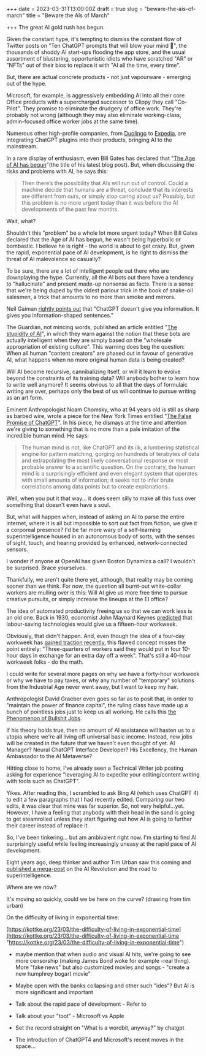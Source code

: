 +++
date = 2023-03-31T13:00:00Z
draft = true
slug = "beware-the-ais-of-march"
title = "Beware the AIs of March"

+++
The great AI gold rush has begun.

Given the constant hype, it's tempting to dismiss the constant flow of Twitter posts on "Ten ChatGPT prompts that will blow your mind 🤯", the thousands of shoddy AI start-ups flooding the app store, and the usual assortment of blustering, opportunistic idiots who have scratched "AR" or "NFTs" out of their bios to replace it with "AI all the time, every time".

But, there are actual concrete products - not just vapourware - emerging out of the hype.

Microsoft, for example, is aggressively embedding AI into all their core Office products with a supercharged successor to Clippy they call "Co-Pilot". They promise to eliminate the drudgery of office work. They're probably not wrong (although they may also eliminate working-class, admin-focused office worker jobs at the same time).

Numerous other high-profile companies, from [Duolingo](https://blog.duolingo.com/duolingo-max/) to [Expedia](https://mashable.com/article/expedia-kayak-openai-chatgpt-plugins), are integrating ChatGPT plugins into their products, bringing AI to the mainstream.

In a rare display of enthusiasm, even Bill Gates has declared that "[The Age of AI has begun](https://www.gatesnotes.com/The-Age-of-AI-Has-Begun)"(the title of his latest blog post). But, when discussing the risks and problems with AI, he says this:

> Then there’s the possibility that AIs will run out of control. Could a machine decide that humans are a threat, conclude that its interests are different from ours, or simply stop caring about us? Possibly, but this problem is no more urgent today than it was before the AI developments of the past few months.

Wait, what?

<!--more-->

Shouldn't this "problem" be a whole lot more urgent today? When Bill Gates declared that the Age of AI has begun, he wasn't being hyperbolic or bombastic. I believe he is right - the world is about to get crazy. But, given the rapid, exponential pace of AI development, is he right to dismiss the threat of AI malevolence so casually?

To be sure, there are a lot of intelligent people out there who are downplaying the hype. Currently, all the AI bots out there have a tendency to "hallucinate" and present made-up nonsense as facts. There is a sense that we're being duped by the oldest parlour trick in the book of snake-oil salesmen, a trick that amounts to no more than smoke and mirrors.

Neil Gaiman [rightly points out](https://twitter.com/neilhimself/status/1639610373115375616?cxt=HHwWgMCzudC8iMEtAAAA) that "ChatGPT doesn't give you information. It gives you information-shaped sentences."

The Guardian, not mincing words, published an article entitled "[The stupidity of AI](https://www.theguardian.com/technology/2023/mar/16/the-stupidity-of-ai-artificial-intelligence-dall-e-chatgpt)", in which they warn against the notion that these bots are actually intelligent when they are simply based on the "wholesale appropriation of existing culture". This warning does beg the question: When all human "content creators" are phased out in favour of generative AI, what happens when no more original human data is being created?

Will AI become recursive, cannibalizing itself, or will it learn to evolve beyond the constraints of its training data? Will anybody bother to learn how to write well anymore? It seems obvious to all that the days of formulaic writing are over, perhaps only the best of us will continue to pursue writing as an art form.

Eminent Anthropologist Noam Chomsky, who at 94 years old is still as sharp as barbed wire, wrote a piece for the New York Times entitled "[The False Promise of ChatGPT](https://www.nytimes.com/2023/03/08/opinion/noam-chomsky-chatgpt-ai.html)". In his piece, he dismays at the time and attention we're giving to something that is no more than a pale imitation of the incredible human mind. He says:

> The human mind is not, like ChatGPT and its ilk, a lumbering statistical engine for pattern matching, gorging on hundreds of terabytes of data and extrapolating the most likely conversational response or most probable answer to a scientific question. On the contrary, the human mind is a surprisingly efficient and even elegant system that operates with small amounts of information; it seeks not to infer brute correlations among data points but to create explanations.

Well, when you put it that way... it does seem silly to make all this fuss over something that doesn't even have a soul.

But, what will happen when, instead of asking an AI to parse the entire internet, where it is all but impossible to sort out fact from fiction, we give it a corporeal presence? I'd be far more wary of a self-learning superintelligence housed in an autonomous body of sorts, with the senses of sight, touch, and hearing provided by enhanced, network-connected sensors.

I wonder if anyone at OpenAI has given Boston Dynamics a call? I wouldn't be surprised. Brace yourselves.

Thankfully, we aren't quite there yet, although, that reality may be coming sooner than we think. For now, the question all burnt-out white-collar workers are mulling over is this: Will AI give us more free time to pursue creative pursuits, or simply increase the lineups at the EI office?

The idea of automated productivity freeing us so that we can work less is an old one. Back in 1930, economist John Maynard Keynes [predicted](https://www.openculture.com/2020/06/when-john-maynard-keynes-predicted-a-15-hour-workweek-in-a-hundred-years-time-1930.html) that labour-saving technologies would give us a fifteen-hour workweek.

Obviously, that didn't happen. And, even though the idea of a four-day workweek has [gained traction recently](https://globalnews.ca/news/9501740/four-day-working-week-major-study/), this flawed concept misses the point entirely: "Three-quarters of workers said they would put in four 10-hour days in exchange for an extra day off a week". That's still a 40-hour workweek folks - do the math.

I could write for several more pages on why we have a forty-hour workweek or why we have to pay taxes, or why any number of "temporary" solutions from the Industrial Age never went away, but I want to keep my hair.

Anthropologist David Graeber even goes so far as to posit that, in order to "maintain the power of finance capital", the ruling class have made up a bunch of pointless jobs just to keep us all working. He calls this [the Phenomenon of Bullshit Jobs](https://web.archive.org/web/20180807024932/http://strikemag.org/bullshit-jobs/).

If his theory holds true, then no amount of AI assistance will hasten us to a utopia where we're all living off universal basic income. Instead, new jobs will be created in the future that we haven't even thought of yet. AI Manager? Neural ChatGPT Interface Developer? His Excellency, the Human Ambassador to the AI Metaverse?

Hitting close to home, I've already seen a Technical Writer job posting asking for experience "leveraging AI to expedite your editing/content writing with tools such as ChatGPT".

Yikes. After reading this, I scrambled to ask Bing AI (which uses ChatGPT 4) to edit a few paragraphs that I had recently edited. Comparing our two edits, it was clear that mine was far superior. So, not very helpful...yet. However, I have a feeling that anybody with their head in the sand is going to get steamrolled unless they start figuring out how AI is going to further their career instead of replace it.

So, I've been tinkering... but am ambivalent right now. I'm starting to find AI surprisingly useful while feeling increasingly uneasy at the rapid pace of AI development.

Eight years ago, deep thinker and author Tim Urban saw this coming and [published a mega-post](https://waitbutwhy.com/2015/01/artificial-intelligence-revolution-1.html) on the AI Revolution and the road to superintelligence.

Where are we now?

It's moving so quickly, could we be here on the curve? (drawing from tim urban)

On the difficulty of living in exponential time:

[https://kottke.org/23/03/the-difficulty-of-living-in-exponential-time](https://kottke.org/23/03/the-difficulty-of-living-in-exponential-time "https://kottke.org/23/03/the-difficulty-of-living-in-exponential-time")

* maybe mention that when audio and visual AI hits, we're going to see more censorship (making James Bond woke for example -real thing). More "fake news" but also customized movies and songs - "create a new humphrey bogart movie"

* Maybe open with the banks collapsing and other such "ides"? But AI is more significant and important
* Talk about the rapid pace of development - Refer to
* Talk about your "toot" - Microsoft vs Apple
* Set the record straight on "What is a wordbit, anyway?" by chatgpt
* The introduction of ChatGPT4 and Microsoft's recent moves in the space...